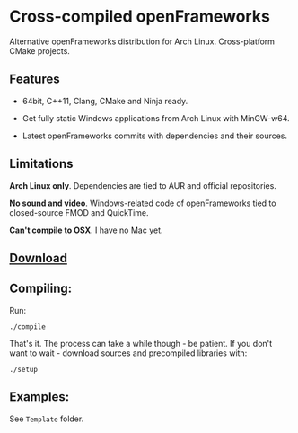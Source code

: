 Cross-compiled openFrameworks
=============================

Alternative openFrameworks distribution for Arch Linux. Cross-platform CMake projects.

Features
--------

 - 64bit, C++11, Clang, CMake and Ninja ready.

 - Get fully static Windows applications from Arch Linux with MinGW-w64.

 - Latest openFrameworks commits with dependencies and their sources.

Limitations
-----------

<b>Arch Linux only</b>. Dependencies are tied to AUR and official repositories.

<b>No sound and video</b>. Windows-related code of openFrameworks tied to closed-source FMOD and QuickTime.

<b>Can't compile to OSX</b>. I have no Mac yet.

[Download][1]
---------

Compiling:
---------
Run:
<pre><code>./compile</pre></code>

That's it. The process can take a while though - be patient.
If you don't want to wait - download sources and precompiled libraries with:
<pre><code>./setup</pre></code>

Examples:
--------
See ```Template``` folder.


  [1]: https://github.com/procedural/crossof/releases

